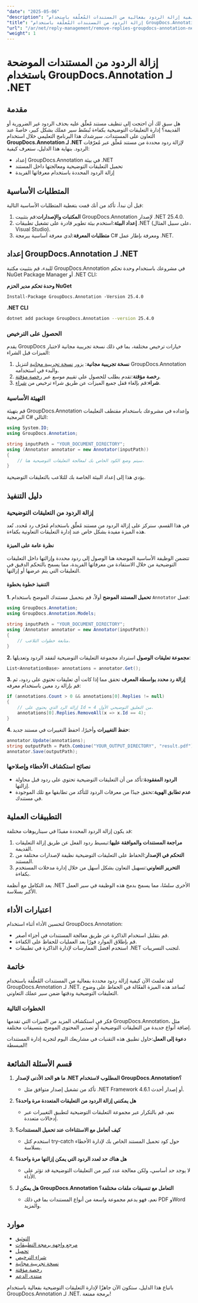 ```yaml
---
"date": "2025-05-06"
"description": "تعرّف على كيفية إزالة الردود بفعالية من المستندات المُعلّقة باستخدام GroupDocs.Annotation لـ .NET. يغطي هذا الدليل الإعداد والمعالجة والتطبيقات العملية."
"title": "إزالة الردود من المستندات المُعلّقة باستخدام GroupDocs.Annotation لـ .NET - دليل خطوة بخطوة"
"url": "/ar/net/reply-management/remove-replies-groupdocs-annotation-net/"
"weight": 1
---
```


# إزالة الردود من المستندات الموضحة باستخدام GroupDocs.Annotation لـ .NET
## مقدمة
هل سبق لك أن احتجت إلى تنظيف مستند مُعلّق عليه بحذف الردود غير الضرورية أو القديمة؟ إدارة التعليقات التوضيحية بكفاءة تُبسّط سير عملك بشكل كبير، خاصةً عند التعاون على المستندات. سيرشدك هذا البرنامج التعليمي خلال استخدام **GroupDocs.Annotation لـ .NET** لإزالة ردود محددة من مستند مُعلّق عبر مُعرّفات الردود. بنهاية هذا الدليل، ستعرف كيفية:
- إعداد GroupDocs.Annotation في بيئة .NET
- تحميل التعليقات التوضيحية ومعالجتها داخل المستند
- إزالة الردود المحددة باستخدام معرفاتها الفريدة

## المتطلبات الأساسية
قبل أن نبدأ، تأكد من أنك قمت بتغطية المتطلبات الأساسية التالية:
1. **المكتبات والإصدارات**:قم بتثبيت GroupDocs.Annotation لإصدار .NET 25.4.0.
2. **إعداد البيئة**:استخدم بيئة تطوير قادرة على تشغيل تطبيقات .NET (على سبيل المثال، Visual Studio).
3. **متطلبات المعرفة**:لدي معرفة أساسية ببرمجة C# ومعرفة بإطار عمل .NET.

## إعداد GroupDocs.Annotation لـ .NET
للبدء، قم بتثبيت مكتبة GroupDocs.Annotation في مشروعك باستخدام وحدة تحكم NuGet Package Manager أو .NET CLI:

**وحدة تحكم مدير الحزم NuGet**
```shell
Install-Package GroupDocs.Annotation -Version 25.4.0
```

**.NET CLI**
```bash
dotnet add package GroupDocs.Annotation --version 25.4.0
```

### الحصول على الترخيص
يقدم GroupDocs خيارات ترخيص مختلفة، بما في ذلك نسخة تجريبية مجانية لاختبار الميزات قبل الشراء:
1. **نسخة تجريبية مجانية**: يزور [نسخة تجريبية مجانية](https://releases.groupdocs.com/annotation/net/) لتنزيل GroupDocs.Annotation والبدء في استخدامه.
2. **رخصة مؤقتة**:تقدم بطلب للحصول على تقييم موسع عبر [رخصة مؤقتة](https://purchase.groupdocs.com/temporary-license/).
3. **شراء**:قم بإلغاء قفل جميع الميزات عن طريق شراء ترخيص من [شراء](https://purchase.groupdocs.com/buy).

### التهيئة الأساسية
قم بتهيئة GroupDocs.Annotation وإعداده في مشروعك باستخدام مقتطف التعليمات البرمجية C# التالي:

```csharp
using System.IO;
using GroupDocs.Annotation;

string inputPath = "YOUR_DOCUMENT_DIRECTORY";
using (Annotator annotator = new Annotator(inputPath))
{
    // سيتم وضع الكود الخاص بك لمعالجة التعليقات التوضيحية هنا.
}
```
يؤدي هذا إلى إعداد البيئة الخاصة بك للتلاعب بالتعليقات التوضيحية.

## دليل التنفيذ
### إزالة الردود من التعليقات التوضيحية
في هذا القسم، سنركز على إزالة الردود من مستند مُعلّق باستخدام مُعرّف رد مُحدد. تُعد هذه الميزة مفيدة بشكل خاص عند إدارة التعليقات التعاونية بكفاءة.

#### نظرة عامة على الميزة
تتضمن الوظيفة الأساسية الموضحة هنا الوصول إلى ردود محددة وإزالتها داخل التعليقات التوضيحية من خلال الاستفادة من معرفاتها الفريدة، مما يسمح بالتحكم الدقيق في التعليقات التي يتم عرضها أو إزالتها.

#### التنفيذ خطوة بخطوة
**1. تحميل المستند الموضح**
أولاً، قم بتحميل مستندك الموضح باستخدام `Annotator` فصل:

```csharp
using GroupDocs.Annotation;
using GroupDocs.Annotation.Models;

string inputPath = "YOUR_DOCUMENT_DIRECTORY";
using (Annotator annotator = new Annotator(inputPath))
{
    // متابعة خطوات التلاعب.
}
```

**2. مجموعة تعليقات الوصول**
استرداد مجموعة التعليقات التوضيحية لتفقد الردود وتعديلها:

```csharp
List<AnnotationBase> annotations = annotator.Get();
```

**3. إزالة رد محدد بواسطة المعرف**
تحقق مما إذا كانت أي تعليقات تحتوي على ردود، ثم قم بإزالة رد معين باستخدام معرفه:

```csharp
if (annotations.Count > 0 && annotations[0].Replies != null)
{
    // إزالة الرد الذي يحتوي على Id = 4 من التعليق التوضيحي الأول.
    annotations[0].Replies.RemoveAll(x => x.Id == 4);
}
```

**4. حفظ التغييرات**
وأخيرًا، احفظ التغييرات في مستند جديد:

```csharp
annotator.Update(annotations);
string outputPath = Path.Combine("YOUR_OUTPUT_DIRECTORY", "result.pdf");
annotator.Save(outputPath);
```

### نصائح استكشاف الأخطاء وإصلاحها
- **الردود المفقودة**:تأكد من أن التعليقات التوضيحية تحتوي على ردود قبل محاولة إزالتها.
- **عدم تطابق الهوية**:تحقق جيدًا من معرفات الردود للتأكد من تطابقها مع تلك الموجودة في مستندك.

## التطبيقات العملية
قد يكون إزالة الردود المحددة مفيدًا في سيناريوهات مختلفة:
1. **مراجعة المستندات والموافقة عليها**:تبسيط ردود الفعل عن طريق إزالة التعليقات القديمة.
2. **التحكم في الإصدار**:الحفاظ على التعليقات التوضيحية نظيفة لإصدارات مختلفة من المستند.
3. **التحرير التعاوني**:تسهيل التعاون بشكل أسهل من خلال إدارة مدخلات المستخدم بكفاءة.

يعد التكامل مع أنظمة .NET الأخرى سلسًا، مما يسمح بدمج هذه الوظيفة في سير العمل الأكبر بسلاسة.

## اعتبارات الأداء
لتحسين الأداء أثناء استخدام GroupDocs.Annotation:
- قم بتقليل استخدام الذاكرة عن طريق معالجة المستندات في أجزاء أصغر.
- قم بإطلاق الموارد فورًا بعد العمليات للحفاظ على الكفاءة.
- استخدم أفضل الممارسات لإدارة الذاكرة في تطبيقات .NET لتجنب التسريبات.

## خاتمة
لقد تعلمتَ الآن كيفية إزالة ردود محددة بفعالية من المستندات المُعلَّقة باستخدام GroupDocs.Annotation لـ .NET. تُساعد هذه الميزة الفعّالة في الحفاظ على وضوح التعليقات التوضيحية ودقتها ضمن سير عملك التعاوني.

### الخطوات التالية
فكر في استكشاف المزيد من الميزات التي تقدمها GroupDocs.Annotation، مثل إضافة أنواع جديدة من التعليقات التوضيحية أو تصدير المحتوى الموضح بتنسيقات مختلفة.

**دعوة إلى العمل**:حاول تطبيق هذه التقنيات في مشاريعك اليوم لتجربة إدارة المستندات المبسطة!

## قسم الأسئلة الشائعة
1. **ما هو الحد الأدنى لإصدار .NET المطلوب لاستخدام GroupDocs.Annotation؟**
   - تأكد من تشغيل إصدار متوافق مثل .NET Framework 4.6.1 أو إصدار أحدث.

2. **هل يمكنني إزالة الردود من التعليقات المتعددة مرة واحدة؟**
   - نعم، قم بالتكرار عبر مجموعة التعليقات التوضيحية لتطبيق التغييرات عبر إدخالات متعددة.

3. **كيف أتعامل مع الاستثناءات عند تحميل المستندات؟**
   - استخدم كتل try-catch حول كود تحميل المستند الخاص بك لإدارة الأخطاء بسلاسة.

4. **هل هناك حد لعدد الردود التي يمكن إزالتها مرة واحدة؟**
   - لا يوجد حد أساسي، ولكن معالجة عدد كبير من التعليقات التوضيحية قد تؤثر على الأداء.

5. **هل يمكن لـ GroupDocs.Annotation التعامل مع تنسيقات ملفات مختلفة؟**
   - نعم، فهو يدعم مجموعة واسعة من أنواع المستندات بما في ذلك PDF وWord والمزيد.

## موارد
- [التوثيق](https://docs.groupdocs.com/annotation/net/)
- [مرجع واجهة برمجة التطبيقات](https://reference.groupdocs.com/annotation/net/)
- [تحميل](https://releases.groupdocs.com/annotation/net/)
- [شراء الترخيص](https://purchase.groupdocs.com/buy)
- [نسخة تجريبية مجانية](https://releases.groupdocs.com/annotation/net/)
- [رخصة مؤقتة](https://purchase.groupdocs.com/temporary-license/)
- [منتدى الدعم](https://forum.groupdocs.com/c/annotation/) 

باتباع هذا الدليل، ستكون الآن جاهزًا لإدارة التعليقات التوضيحية بفعالية باستخدام GroupDocs.Annotation لـ .NET. برمجة ممتعة!